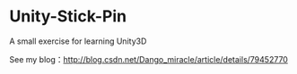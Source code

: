 # Unity-Stick-Pin
A small exercise for learning Unity3D

See my blog：http://blog.csdn.net/Dango_miracle/article/details/79452770
